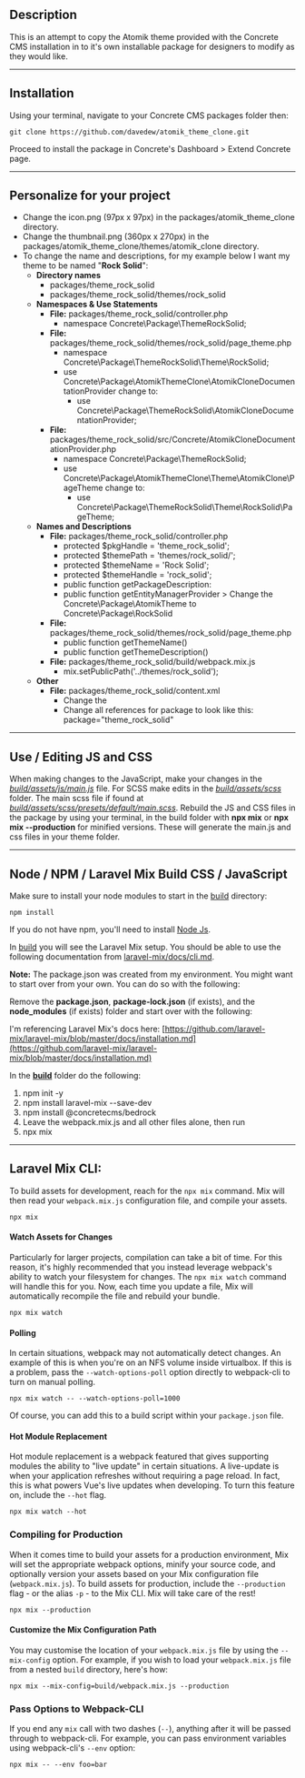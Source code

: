 ## Description

This is an attempt to copy the Atomik theme provided with the Concrete CMS installation in to it's own installable package for designers to modify as they would like.  

---

## Installation

Using your terminal, navigate to your Concrete CMS packages folder then: 

```shell
git clone https://github.com/davedew/atomik_theme_clone.git
```

Proceed to install the package in Concrete's Dashboard > Extend Concrete page.

---

## Personalize for your project

- Change the icon.png (97px x 97px) in the packages/atomik_theme_clone directory.
- Change the thumbnail.png (360px x 270px) in the packages/atomik_theme_clone/themes/atomik_clone directory.
- To change the name and descriptions, for my example below I want my theme to be named "**Rock Solid**":
  -  **Directory names**
     - packages/theme_rock_solid
     - packages/theme_rock_solid/themes/rock_solid
   - **Namespaces & Use Statements**
     - **File:** packages/theme_rock_solid/controller.php
       - namespace Concrete\Package\ThemeRockSolid;
     - **File:** packages/theme_rock_solid/themes/rock_solid/page_theme.php
       - namespace Concrete\Package\ThemeRockSolid\Theme\RockSolid;
       - use Concrete\Package\AtomikThemeClone\AtomikCloneDocumentationProvider change to: 
         - use Concrete\Package\ThemeRockSolid\AtomikCloneDocumentationProvider;
     - **File:** packages/theme_rock_solid/src/Concrete/AtomikCloneDocumentationProvider.php
       - namespace Concrete\Package\ThemeRockSolid;
       - use Concrete\Package\AtomikThemeClone\Theme\AtomikClone\PageTheme change to: 
         - use Concrete\Package\ThemeRockSolid\Theme\RockSolid\PageTheme;
   - **Names and Descriptions**
     - **File:** packages/theme_rock_solid/controller.php
       - protected $pkgHandle = 'theme_rock_solid';
       - protected $themePath = 'themes/rock_solid/';
       - protected $themeName = 'Rock Solid';
       - protected $themeHandle = 'rock_solid';
       - public function getPackageDescription: 
       - public function getEntityManagerProvider > Change the Concrete\Package\AtomikTheme to Concrete\Package\RockSolid
     - **File:** packages/theme_rock_solid/themes/rock_solid/page_theme.php
       - public function getThemeName()
       - public function getThemeDescription()
     - **File:** packages/theme_rock_solid/build/webpack.mix.js
       - mix.setPublicPath('../themes/rock_solid');
   - **Other**
     - **File:** packages/theme_rock_solid/content.xml
       - Change the <theme handle="rock_solid">
       - Change all references for package to look like this: package="theme_rock_solid"
---

## Use / Editing JS and CSS

When making changes to the JavaScript, make your changes in the *[build/assets/js/main.js](build/assets/js/main.js)* file.  For SCSS make edits in the *[build/assets/scss](build/assets/scss)* folder.  The main scss file if found at *[build/assets/scss/presets/default/main.scss](build/assets/scss/presets/default/main.scss)*. Rebuild the JS and CSS files in the package by using your terminal, in the build folder with **npx mix** or **npx mix --production** for minified versions. These will generate the main.js and css files in your theme folder.

---

## Node / NPM / Laravel Mix Build CSS / JavaScript

Make sure to install your node modules to start in the [build](build/) directory:

```
npm install
```

If you do not have npm, you'll need to install [Node Js](https://nodejs.org/en/).

In [build](build/) you will see the Laravel Mix setup.  You should be able to use the following documentation from [laravel-mix/docs/cli.md](https://github.com/laravel-mix/laravel-mix/blob/master/docs/cli.md).

**Note:** The package.json was created from my environment.  You might want to start over from your own.  You can do so with the following:

Remove the **package.json**, **package-lock.json** (if exists), and the **node_modules** (if exists) folder and start over with the following:

I'm referencing Laravel Mix's docs here: [https://github.com/laravel-mix/laravel-mix/blob/master/docs/installation.md](https://github.com/laravel-mix/laravel-mix/blob/master/docs/installation.md)

In the **[build](build/)** folder do the following:

1. npm init -y
2. npm install laravel-mix --save-dev
3. npm install @concretecms/bedrock
4. Leave the webpack.mix.js and all other files alone, then run 
5. npx mix

---

## Laravel Mix CLI:

To build assets for development, reach for the `npx mix` command. Mix will then read your `webpack.mix.js` configuration file, and compile your assets.

```
npx mix
```

#### Watch Assets for Changes

Particularly for larger projects, compilation can take a bit of time. For this reason, it's highly recommended that you instead leverage webpack's ability to watch your filesystem for changes. The `npx mix watch` command will handle this for you. Now, each time you update a file, Mix will automatically recompile the file and rebuild your bundle. 

```
npx mix watch
```

#### Polling

In certain situations, webpack may not automatically detect changes. An example of this is when you're on an NFS volume inside virtualbox. If this is a problem, pass the `--watch-options-poll` option directly to webpack-cli to turn on manual polling. 
 
 ```
 npx mix watch -- --watch-options-poll=1000
```

Of course, you can add this to a build script within your `package.json` file.

#### Hot Module Replacement

Hot module replacement is a webpack featured that gives supporting modules the ability to "live update" in certain situations. A live-update is when your application refreshes without requiring a page reload. In fact, this is what powers Vue's live updates when developing. To turn this feature on, include the `--hot` flag. 

```
npx mix watch --hot
```

### Compiling for Production

When it comes time to build your assets for a production environment, Mix will set the appropriate webpack options, minify your source code, and optionally version your assets based on your Mix configuration file (`webpack.mix.js`). To build assets for production, include the `--production` flag - or the alias `-p` - to the Mix CLI. Mix will take care of the rest!

```
npx mix --production
```

#### Customize the Mix Configuration Path

You may customise the location of your `webpack.mix.js` file by using the `--mix-config` option. For example, if you wish to load your `webpack.mix.js` file from a nested `build` directory, here's how:
 
 ```
 npx mix --mix-config=build/webpack.mix.js --production
```

### Pass Options to Webpack-CLI

If you end any `mix` call with two dashes (`--`), anything after it will be passed through to webpack-cli. For example, you can pass environment variables using webpack-cli's `--env` option: 

```
npx mix -- --env foo=bar
```



